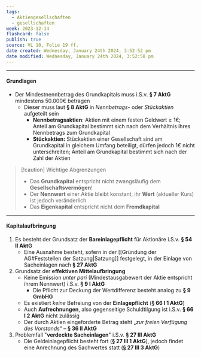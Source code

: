 ```yaml
---
tags:
  - Aktiengesellschaften
  - gesellschaften
week: 2023-12-14
flashcard: false
publish: true
source: VL 10, Folie 19 ff.
date created: Wednesday, January 24th 2024, 3:52:52 pm
date modified: Wednesday, January 24th 2024, 3:52:58 pm
---
```

***
#### Grundlagen

- Der Mindestnennbetrag des Grundkapitals muss i.S.v. **§ 7 AktG** mindestens 50.000€ betragen
	- Dieser muss laut **§ 8 AktG** in *Nennbetrags-* oder *Stückaktien* aufgeteilt sein
		- **Nennbetragsaktien**: Aktien mit einem festen Geldwert $\geq$ 1€; Anteil am Grundkapital bestimmt sich nach dem Verhältnis ihres Nennbetrags zum Grundkapital
		- **Stückaktien:** Stückaktien einer Gesellschaft sind am Grundkapital in gleichem Umfang beteiligt, dürfen jedoch 1€ nicht unterschreiten; Anteil am Grundkapital bestimmt sich nach der Zahl der Aktien

> [!caution] Wichtige Abgrenzungen 
> - Das **Grundkapital** entspricht nicht zwangsläufig dem **Gesellschaftsvermögen**!
> - Der **Nennwert** einer Aktie bleibt konstant, ihr **Wert** (aktueller Kurs) ist jedoch veränderlich
> - Das **Eigenkapital** entspricht nicht dem **Fremdkapital**

***
#### Kapitalaufbringung

1. Es besteht der Grundsatz der **Bareinlagepflicht** für Aktionäre i.S.v. **§ 54 II AktG**
	- Eine Ausnahme besteht, sofern in der [[Gründung der AG#Feststellen der Satzung|Satzung]] festgelegt, in der Einlage von Sacheinlagen nach **§ 27 AktG**
2. Grundsatz der **effektiven Mittelaufbringung**
	- Keine Emission *unter pari* (Mindestausgabewert der Aktie entspricht ihrem Nennwert) i.S.v. **§ 9 I AktG**
		- Die Pflicht zur Deckung der Wertdifferenz besteht analog zu **§ 9 GmbHG**
	- Es existiert *keine* Befreiung von der **Einlagepflicht** (**§ 66 I 1 AktG**)
	- Auch **Aufrechnungen**, also gegenseitige Schuldtilgung ist i.S.v.  **§ 66 I 2 AktG** nicht zulässig
	- Der durch Aktien eingeforderte Betrag steht „*zur freien Verfügung des Vorstands*“ – **§ 36 II AktG**
3. Problemfall "**verdeckte Sacheinlagen**" i.S.v. **§ 27 III AktG**
	- Die Geldeinlagepflicht besteht fort (**§ 27 III 1 AktG**), jedoch findet eine Anrechnung des Sachwertes statt (**§ 27 III 3 AktG**)
